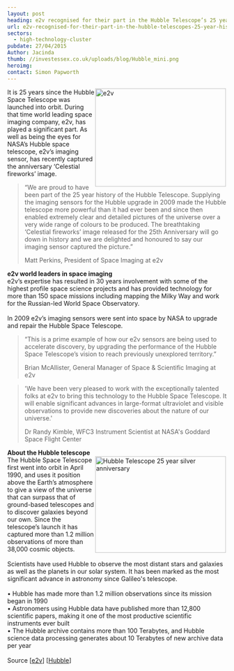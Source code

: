 ```yaml
---
layout: post
heading: e2v recognised for their part in the Hubble Telescope’s 25 year history
url: e2v-recognised-for-their-part-in-the-hubble-telescopes-25-year-history
sectors:
  - high-technology-cluster 
pubdate: 27/04/2015
Author: Jacinda
thumb: //investessex.co.uk/uploads/blog/Hubble_mini.png
heroimg: 
contact: Simon Papworth
---
```

<p><img alt='e2v's imaging sensor catches Hubble Telescope's silver anniversary Celestial Fireworks image' src='http://www.investessex.co.uk/uploads/blog/Hubble_300.png' style='float:right; height:225px; margin-left:2px; margin-right:2px; width:300px'/>It is 25 years since the Hubble Space Telescope was launched into orbit. During that time world leading space imaging company, e2v, has played a significant part. As well as being the eyes for NASA’s Hubble space telescope, e2v’s imaging sensor, has recently captured the anniversary ‘Celestial fireworks’ image.</p><blockquote><p>“We are proud to have been part of the 25 year history of the Hubble Telescope. Supplying the imaging sensors for the Hubble upgrade in 2009 made the Hubble telescope more powerful than it had ever been and since then enabled extremely clear and detailed pictures of the universe over a very wide range of colours to be produced. The breathtaking ‘Celestial fireworks’ image released for the 25th Anniversary will go down in history and we are delighted and honoured to say our imaging sensor captured the picture.”</p><p>Matt Perkins, President of Space Imaging at e2v</p></blockquote><p><strong>e2v world leaders in space imaging</strong><br/>e2v’s expertise has resulted in 30 years involvement with some of the highest profile space science projects and has provided technology for more than 150 space missions including mapping the Milky Way and work for the Russian-led World Space Observatory.<br/><br/>In 2009 e2v’s imaging sensors were sent into space by NASA to upgrade and repair the Hubble Space Telescope.</p><blockquote><p>“This is a prime example of how our e2v sensors are being used to accelerate discovery, by upgrading the performance of the Hubble Space Telescope’s vision to reach previously unexplored territory.”</p><p>Brian McAllister, General Manager of Space &amp; Scientific Imaging at e2v</p></blockquote><blockquote><p>'We have been very pleased to work with the exceptionally talented folks at e2v to bring this technology to the Hubble Space Telescope. It will enable significant advances in large-format ultraviolet and visible observations to provide new discoveries about the nature of our universe.'</p><p>Dr Randy Kimble, WFC3 Instrument Scientist at NASA's Goddard Space Flight Center</p></blockquote><p><strong>About the Hubble telescope</strong><br/><img alt='Hubble Telescope 25 year silver anniversary' src='http://www.investessex.co.uk/uploads/blog/Hubble_telescope_300.jpg' style='float:right; height:221px; margin-left:2px; margin-right:2px; width:300px'/>The Hubble Space Telescope first went into orbit in April 1990, and uses it position above the Earth’s atmosphere to give a view of the universe that can surpass that of ground-based telescopes and to discover galaxies beyond our own. Since the telescope’s launch it has captured more than 1.2 million observations of more than 38,000 cosmic objects.<br/><br/>Scientists have used Hubble to observe the most distant stars and galaxies as well as the planets in our solar system. It has been marked as the most significant advance in astronomy since Galileo's telescope.<br/><br/>• Hubble has made more than 1.2 million observations since its mission began in 1990<br/>• Astronomers using Hubble data have published more than 12,800 scientific papers, making it one of the most productive scientific instruments ever built<br/>• The Hubble archive contains more than 100 Terabytes, and Hubble science data processing generates about 10 Terabytes of new archive data per year<br/><br/>Source [<a href='http://www.e2v.com/news/e2v-are-honoured-to-have-been-part-of-the-hubble-telescopes-25-year-history/' target='_blank'>e2v</a>] [<a href='http://hubble25th.org/' target='_blank'>Hubble</a>]</p>